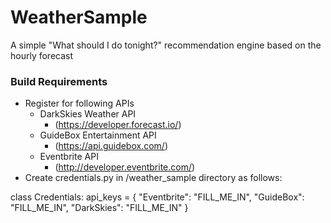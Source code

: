 # WeatherSample

A simple "What should I do tonight?" recommendation engine based on the hourly forecast

### Build Requirements

* Register for following APIs
  * DarkSkies Weather API
    * (https://developer.forecast.io/)
  * GuideBox Entertainment API
    * (https://api.guidebox.com/)
  * Eventbrite API
    * (http://developer.eventbrite.com/)
* Create credentials.py in /weather_sample directory as follows:

class Credentials:
  api_keys = {
      "Eventbrite": "FILL_ME_IN",
      "GuideBox": "FILL_ME_IN",
      "DarkSkies": "FILL_ME_IN"
  }

